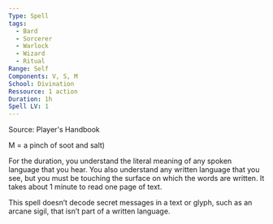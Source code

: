 ```yaml
---
Type: Spell
tags:
  - Bard
  - Sorcerer
  - Warlock
  - Wizard
  - Ritual
Range: Self
Components: V, S, M
School: Divination
Ressource: 1 action
Duration: 1h
Spell LV: 1
---
```

Source: Player's Handbook

M = a pinch of soot and salt)  

For the duration, you understand the literal meaning of any spoken language that you hear. You also understand any written language that you see, but you must be touching the surface on which the words are written. It takes about 1 minute to read one page of text.

This spell doesn’t decode secret messages in a text or glyph, such as an arcane sigil, that isn’t part of a written language.